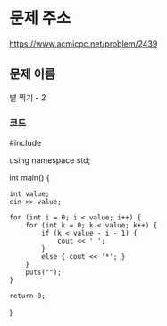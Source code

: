 # 문제 주소
https://www.acmicpc.net/problem/2439

## 문제 이름
별 찍기 - 2

### 코드

#include <iostream>

using namespace std;

int main() {

	int value;
	cin >> value;

	for (int i = 0; i < value; i++) {
		for (int k = 0; k < value; k++) {
			if (k < value - i - 1) {
				cout << ' ';
			}
			else { cout << '*'; }
		}
		puts("");
	}

	return 0;
}